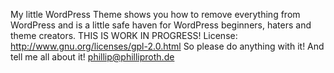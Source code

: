 My little WordPress Theme shows you how to remove everything from WordPress and is a little safe haven for WordPress beginners, haters and theme creators. THIS IS WORK IN PROGRESS! License: http://www.gnu.org/licenses/gpl-2.0.html So please do anything with it! And tell me all about it! phillip@philliproth.de